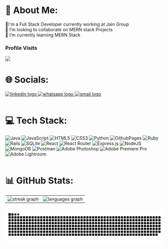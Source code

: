 # 💫 About Me:

🔭I'm a Full Stack Developer currently working at Jain Group<br>👯 I’m looking to collaborate on MERN stack Projects<br>🌱 I’m currently learning MERN Stack

### Profile Visits

![](https://profile-counter.glitch.me/aniket239/count.svg?)

# 🌐 Socials:

<a href="https://www.linkedin.com/in/aniket-kumar-biswas/" target="_blank">
    <img src="https://raw.githubusercontent.com/maurodesouza/profile-readme-generator/master/src/assets/icons/social/linkedin/default.svg" width="52" height="40" alt="linkedin logo"  />
  </a>
  <a href="https://bit.ly/aniket_whatsapp_chat" target="_blank">
    <img src="https://raw.githubusercontent.com/maurodesouza/profile-readme-generator/master/src/assets/icons/social/whatsapp/default.svg" width="52" height="40" alt="whatsapp logo"  />
  </a>
  <a href="mailto:aniketkrbiswas239@gmail.com" target="_blank">
    <img src="https://raw.githubusercontent.com/maurodesouza/profile-readme-generator/master/src/assets/icons/social/gmail/default.svg" width="52" height="40" alt="gmail logo"  />
  </a>
  <br>
  <br>

# 💻 Tech Stack:

![Java](https://img.shields.io/badge/java-%23ED8B00.svg?style=for-the-badge&logo=openjdk&logoColor=white)
![JavaScript](https://img.shields.io/badge/javascript-%23323330.svg?style=for-the-badge&logo=javascript&logoColor=%23F7DF1E)
![HTML5](https://img.shields.io/badge/html5-%23E34F26.svg?style=for-the-badge&logo=html5&logoColor=white)
![CSS3](https://img.shields.io/badge/css3-%231572B6.svg?style=for-the-badge&logo=css3&logoColor=white)
![Python](https://img.shields.io/badge/python-3670A0?style=for-the-badge&logo=python&logoColor=ffdd54)
![GithubPages](https://img.shields.io/badge/github%20pages-121013?style=for-the-badge&logo=github&logoColor=white)
![Ruby](https://img.shields.io/badge/ruby-%23CC342D.svg?style=for-the-badge&logo=ruby&logoColor=white)
![Rails](https://img.shields.io/badge/rails-%23CC0000.svg?style=for-the-badge&logo=ruby-on-rails&logoColor=white)
![SQLite](https://img.shields.io/badge/sqlite-%2307405e.svg?style=for-the-badge&logo=sqlite&logoColor=white)
![React](https://img.shields.io/badge/react-%2320232a.svg?style=for-the-badge&logo=react&logoColor=%2361DAFB)
![React Router](https://img.shields.io/badge/React_Router-CA4245?style=for-the-badge&logo=react-router&logoColor=white)
![Express.js](https://img.shields.io/badge/express.js-%23404d59.svg?style=for-the-badge&logo=express&logoColor=%2361DAFB)
![NodeJS](https://img.shields.io/badge/node.js-6DA55F?style=for-the-badge&logo=node.js&logoColor=white)
![MongoDB](https://img.shields.io/badge/MongoDB-%234ea94b.svg?style=for-the-badge&logo=mongodb&logoColor=white) 
![Postman](https://img.shields.io/badge/Postman-FF6C37?style=for-the-badge&logo=postman&logoColor=white)
![Adobe
Photoshop](https://img.shields.io/badge/adobe%20photoshop-%2331A8FF.svg?style=for-the-badge&logo=adobe%20photoshop&logoColor=white)
![Adobe Premiere
Pro](https://img.shields.io/badge/Adobe%20Premiere%20Pro-9999FF.svg?style=for-the-badge&logo=Adobe%20Premiere%20Pro&logoColor=white)
![Adobe
Lightroom](https://img.shields.io/badge/Adobe%20Lightroom-31A8FF.svg?style=for-the-badge&logo=Adobe%20Lightroom&logoColor=white)
<br>
<br>

# 📊 GitHub Stats:

<table>
  <tr>
    <td><img src="https://streak-stats.demolab.com?user=aniket239&locale=en&mode=daily&theme=github_dark&hide_border=true&border_radius=0&date_format=M%20j%5B,%20Y%5D&order=3" height="150" alt="streak graph" /></td>
    <td><img src="https://github-readme-stats.vercel.app/api/top-langs?username=aniket239&locale=en&hide_title=false&layout=compact&card_width=320&theme=github_dark&hide_border=true&order=2&custom_title=Languages" height="150" alt="languages graph" /></td>
  </tr>
</table>


###

<img src="https://raw.githubusercontent.com/aniket239/aniket239/output/snake.svg" alt="Snake animation" />

<!-- Proudly created with GPRM ( https://gprm.itsvg.in ) -->
